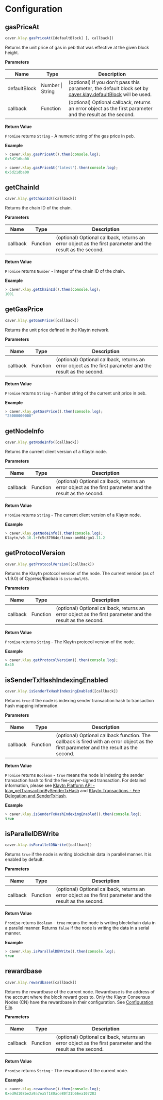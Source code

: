 # Configuration

## gasPriceAt <a id="gaspriceat"></a>

```javascript
caver.klay.gasPriceAt([defaultBlock] [, callback])
```

Returns the unit price of gas in peb that was effective at the given block height.

**Parameters**

| Name         | Type             | Description                                                                                                                                               |
| ------------ | ---------------- | --------------------------------------------------------------------------------------------------------------------------------------------------------- |
| defaultBlock | Number \| String | (optional) If you don't pass this parameter, the default block set by [caver.klay.defaultBlock](./block.md#defaultblock) will be used. |
| callback     | Function         | (optional) Optional callback, returns an error object as the first parameter and the result as the second.                             |

**Return Value**

`Promise` returns `String` - A numeric string of the gas price in peb.

**Example**

```javascript
> caver.klay.gasPriceAt().then(console.log);
0x5d21dba00

> caver.klay.gasPriceAt('latest').then(console.log);
0x5d21dba00
```

## getChainId <a id="getchainid"></a>

```javascript
caver.klay.getChainId([callback])
```

Returns the chain ID of the chain.

**Parameters**

| Name     | Type     | Description                                                                                                                   |
| -------- | -------- | ----------------------------------------------------------------------------------------------------------------------------- |
| callback | Function | (optional) Optional callback, returns an error object as the first parameter and the result as the second. |

**Return Value**

`Promise` returns `Number` - Integer of the chain ID of the chain.

**Example**

```javascript
> caver.klay.getChainId().then(console.log);
1001
```

## getGasPrice <a id="getgasprice"></a>

```javascript
caver.klay.getGasPrice([callback])
```

Returns the unit price defined in the Klaytn network.

**Parameters**

| Name     | Type     | Description                                                                                                                   |
| -------- | -------- | ----------------------------------------------------------------------------------------------------------------------------- |
| callback | Function | (optional) Optional callback, returns an error object as the first parameter and the result as the second. |

**Return Value**

`Promise` returns `String` - Number string of the current unit price in peb.

**Example**

```javascript
> caver.klay.getGasPrice().then(console.log);
"25000000000"
```

## getNodeInfo <a id="getnodeinfo"></a>

```javascript
caver.klay.getNodeInfo([callback])
```

Returns the current client version of a Klaytn node.

**Parameters**

| Name     | Type     | Description                                                                                                                   |
| -------- | -------- | ----------------------------------------------------------------------------------------------------------------------------- |
| callback | Function | (optional) Optional callback, returns an error object as the first parameter and the result as the second. |

**Return Value**

`Promise` returns `String` - The current client version of a Klaytn node.

**Example**

```javascript
> caver.klay.getNodeInfo().then(console.log);
Klaytn/v0.10.1+fc5c37064e/linux-amd64/go1.11.2
```

## getProtocolVersion <a id="getprotocolversion"></a>

```javascript
caver.klay.getProtocolVersion([callback])
```

Returns the Klaytn protocol version of the node.
The current version (as of v1.9.0) of Cypress/Baobab is `istanbul/65`.

**Parameters**

| Name     | Type     | Description                                                                                                                   |
| -------- | -------- | ----------------------------------------------------------------------------------------------------------------------------- |
| callback | Function | (optional) Optional callback, returns an error object as the first parameter and the result as the second. |

**Return Value**

`Promise` returns `String` - The Klaytn protocol version of the node.

**Example**

```javascript
> caver.klay.getProtocolVersion().then(console.log);
0x40
```

## isSenderTxHashIndexingEnabled <a id="issendertxhashindexingenabled"></a>

```javascript
caver.klay.isSenderTxHashIndexingEnabled([callback])
```

Returns `true` if the node is indexing sender transaction hash to transaction hash mapping information.

**Parameters**

| Name     | Type     | Description                                                                                                                                               |
| -------- | -------- | --------------------------------------------------------------------------------------------------------------------------------------------------------- |
| callback | Function | (optional) Optional callback function. The callback is fired with an error object as the first parameter and the result as the second. |

**Return Value**

`Promise` returns `Boolean` - `true` means the node is indexing the sender transaction hash to find the fee-payer-signed transaction. For detailed information, please see [Klaytn Platform API - klay_getTransactionBySenderTxHash](../../../../json-rpc/klay/transaction.md#klay_gettransactionbysendertxhash) and [Klaytn Transactions - Fee Delegation and SenderTxHash](../../../../../learn/transactions/transactions.md#fee-delegation).

**Example**

```javascript
> caver.klay.isSenderTxHashIndexingEnabled().then(console.log);
true
```

## isParallelDBWrite <a id="isparalleldbwrite"></a>

```javascript
caver.klay.isParallelDBWrite([callback])
```

Returns `true` if the node is writing blockchain data in parallel manner. It is enabled by default.

**Parameters**

| Name     | Type     | Description                                                                                                                   |
| -------- | -------- | ----------------------------------------------------------------------------------------------------------------------------- |
| callback | Function | (optional) Optional callback, returns an error object as the first parameter and the result as the second. |

**Return Value**

`Promise` returns `Boolean` - `true` means the node is writing blockchain data in a parallel manner. Returns `false` if the node is writing the data in a serial manner.

**Example**

```javascript
> caver.klay.isParallelDBWrite().then(console.log);
true
```

## rewardbase <a id="rewardbase"></a>

```javascript
caver.klay.rewardbase([callback])
```

Returns the rewardbase of the current node. Rewardbase is the address of the account where the block reward goes to. Only the Klaytn Consensus Nodes (CN) have the rewardbase in their configuration. See [Configuration File](../../../../../misc/operation/configuration.md).

**Parameters**

| Name     | Type     | Description                                                                                                                   |
| -------- | -------- | ----------------------------------------------------------------------------------------------------------------------------- |
| callback | Function | (optional) Optional callback, returns an error object as the first parameter and the result as the second. |

**Return Value**

`Promise` returns `String` - The rewardbase of the current node.

**Example**

```javascript
> caver.klay.rewardbase().then(console.log);
0xed9d108be2a9a7ea5f180ace80f31b66ea107283
```
